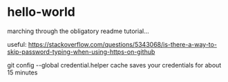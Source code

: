 # hello-world

marching through the obligatory readme tutorial...  

useful:
https://stackoverflow.com/questions/5343068/is-there-a-way-to-skip-password-typing-when-using-https-on-github

git config --global credential.helper cache
saves your credentials for about 15 minutes

